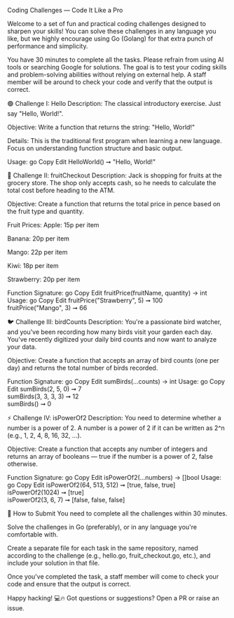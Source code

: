 Coding Challenges — Code It Like a Pro

Welcome to a set of fun and practical coding challenges designed to sharpen your skills!
You can solve these challenges in any language you like, but we highly encourage using Go (Golang) for that extra punch of performance and simplicity.

You have 30 minutes to complete all the tasks. Please refrain from using AI tools or searching Google for solutions. The goal is to test your coding skills and problem-solving abilities without relying on external help.
A staff member will be around to check your code and verify that the output is correct.

🟢 Challenge I: Hello
Description:
The classical introductory exercise. Just say "Hello, World!".

Objective:
Write a function that returns the string:
"Hello, World!"

Details:
This is the traditional first program when learning a new language.
Focus on understanding function structure and basic output.

Usage:
go
Copy
Edit
HelloWorld() ➞ "Hello, World!"

🍓 Challenge II: fruitCheckout
Description:
Jack is shopping for fruits at the grocery store. The shop only accepts cash, so he needs to calculate the total cost before heading to the ATM.

Objective:
Create a function that returns the total price in pence based on the fruit type and quantity.

Fruit Prices:
Apple: 15p per item

Banana: 20p per item

Mango: 22p per item

Kiwi: 18p per item

Strawberry: 20p per item

Function Signature:
go
Copy
Edit
fruitPrice(fruitName, quantity) -> int
Usage:
go
Copy
Edit
fruitPrice("Strawberry", 5) ➞ 100  
fruitPrice("Mango", 3) ➞ 66

🐦 Challenge III: birdCounts
Description:
You're a passionate bird watcher, and you've been recording how many birds visit your garden each day. You’ve recently digitized your daily bird counts and now want to analyze your data.

Objective:
Create a function that accepts an array of bird counts (one per day) and returns the total number of birds recorded.

Function Signature:
go
Copy
Edit
sumBirds(...counts) -> int
Usage:
go
Copy
Edit
sumBirds(2, 5, 0) ➞ 7  
sumBirds(3, 3, 3, 3) ➞ 12  
sumBirds() ➞ 0

⚡️ Challenge IV: isPowerOf2
Description:
You need to determine whether a number is a power of 2. A number is a power of 2 if it can be written as 2^n (e.g., 1, 2, 4, 8, 16, 32, ...).

Objective:
Create a function that accepts any number of integers and returns an array of booleans — true if the number is a power of 2, false otherwise.

Function Signature:
go
Copy
Edit
isPowerOf2(...numbers) -> []bool
Usage:
go
Copy
Edit
isPowerOf2(64, 513, 512) ➞ [true, false, true]  
isPowerOf2(1024) ➞ [true]  
isPowerOf2(3, 6, 7) ➞ [false, false, false]

🚀 How to Submit
You need to complete all the challenges within 30 minutes.

Solve the challenges in Go (preferably), or in any language you're comfortable with.

Create a separate file for each task in the same repository, named according to the challenge (e.g., hello.go, fruit_checkout.go, etc.), and include your solution in that file.

Once you've completed the task, a staff member will come to check your code and ensure that the output is correct.

Happy hacking! 💻🔥
Got questions or suggestions? Open a PR or raise an issue.
